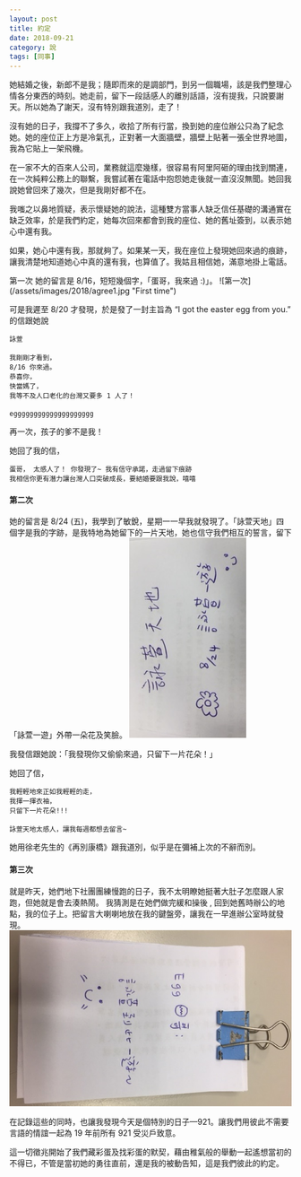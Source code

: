 ```yaml
---
layout: post
title: 約定
date: 2018-09-21
category: 說
tags: [同事]
---
```


她結婚之後，新郎不是我；隨即而來的是調部門，到另一個職場，該是我們整理心情各分東西的時刻。她走前，留下一段話感人的離別話語，沒有提我，只說要謝天。所以她為了謝天，沒有特別跟我道別，走了！

<!--more-->
沒有她的日子，我撐不了多久，收拾了所有行當，換到她的座位辦公只為了紀念她。她的座位正上方是冷氣孔，正對著一大面牆壁，牆壁上貼著一張全世界地圖，我為它貼上一架飛機。

在一家不大的百來人公司，業務就這麼幾樣，很容易有阿里阿砸的理由找到關連，在一次純粹公務上的聯繫，我嘗試著在電話中抱怨她走後就一直沒沒無聞。她回我說她曾回來了幾次，但是我剛好都不在。

我嗤之以鼻地質疑，表示懷疑她的說法，這種雙方當事人缺乏信任基礎的溝通實在缺乏效率，於是我們約定，她每次回來都會到我的座位、她的舊址簽到，以表示她心中還有我。

如果，她心中還有我，那就夠了。如果某一天，我在座位上發現她回來過的痕跡，讓我清楚地知道她心中真的還有我，也算值了。我姑且相信她，滿意地掛上電話。

第一次
她的留言是 8/16，短短幾個字，「蛋哥，我來過 :)」。
![第一次]
(/assets/images/2018/agree1.jpg "First time")

可是我遲至 8/20 才發現，於是發了一封主旨為 “I got the easter egg from you.” 的信跟她說 

	詠萱

	我剛剛才看到，
	8/16 你來過。
	恭喜你，
	快當媽了，
	我等不及人口老化的台灣又要多 1 人了！
	
	egggggggggggggggggggg

再一次，孩子的爹不是我！

她回了我的信，

	蛋哥， 太感人了！ 你發現了~ 我有信守承諾，走過留下痕跡
	我相信你更有潛力讓台灣人口突破成長，要結婚要跟我說，嘻嘻

#### 第二次
她的留言是 8/24 (五)，我學到了敏銳，星期一一早我就發現了。「詠萱天地」四個字是我的字跡，是我特地為她留下的一片天地，她也信守我們相互的誓言，留下「詠萱一遊」外帶一朵花及笑臉。
![第二次](/assets/images/2018/agree2.jpg "Second time")

我發信跟她說：「我發現你又偷偷來過，只留下一片花朵！」

她回了信，

	我輕輕地來正如我輕輕的走，
	我揮一揮衣袖，
	只留下一片花朵!!!
	
	詠萱天地太感人，讓我每週都想去留言~

她用徐老先生的《再別康橋》跟我道別，似乎是在彌補上次的不辭而別。

#### 第三次
就是昨天，她們地下社團團練慢跑的日子，我不太明瞭她挺著大肚子怎麼跟人家跑，但她就是會去湊熱鬧。 我猜測是在她們做完緩和操後 , 回到她舊時辦公的地點，我的位子上。把留言大喇喇地放在我的鍵盤旁，讓我在一早進辦公室時就發現。
![第三次](/assets/images/2018/agree5.jpg "Third time")

在記錄這些的同時，也讓我發現今天是個特別的日子—921。讓我們用彼此不需要言語的情誼一起為 19 年前所有 921 受災戶致意。

這一切徵兆開始了我們藏彩蛋及找彩蛋的默契，藉由稚氣般的舉動一起遙想當初的不得已，不管是當初她的勇往直前，還是我的被動告知，這是我們彼此的約定。
